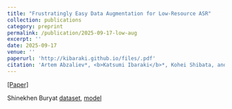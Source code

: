 ```yaml
---
title: "Frustratingly Easy Data Augmentation for Low-Resource ASR"
collection: publications
category: preprint
permalink: /publication/2025-09-17-low-aug
excerpt: ''
date: 2025-09-17
venue: ''
paperurl: 'http://kibaraki.github.io/files/.pdf'
citation: 'Artem Abzaliev*, <b>Katsumi Ibaraki</b>*, Kohei Shibata, and Rada Mihalcea. 2024. Vocalizations of the Parus minor Bird: Taxonomy and Automatic Classification. In <i>Proceedings of the International Conference on Animal-Computer Interaction (ACI 2024)</i>, Article 8, pages 1–10, New York, NY, USA. Association for Computing Machinery. (* equal contribution)'
---
```


[[Paper]]() 

Shinekhen Buryat [dataset](https://huggingface.co/datasets/kibaraki/Shinekhen-Buryat), [model](https://huggingface.co/kibaraki/wav2vec2-large-xlsr-53-shinekhen-buryat)
